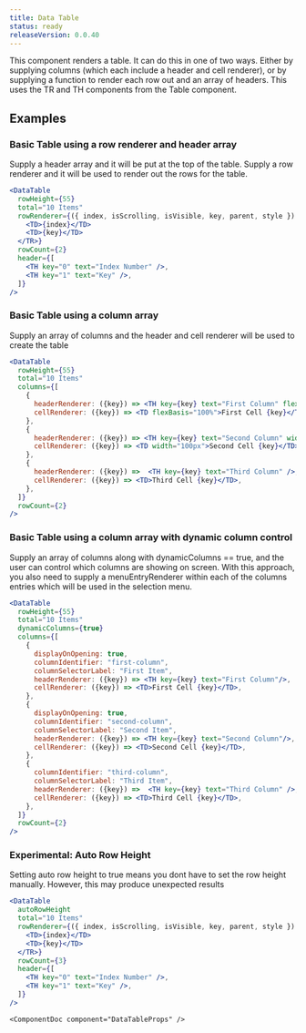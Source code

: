 ```yaml
---
title: Data Table
status: ready
releaseVersion: 0.0.40
---
```


This component renders a table. It can do this in one of two ways. Either by supplying columns (which each include a header and cell renderer), or by supplying a function to render each row out and an array of headers. This uses the TR and TH components from the Table component.

## Examples

### Basic Table using a row renderer and header array

Supply a header array and it will be put at the top of the table. Supply a row renderer and it will be used to render out the rows for the table. 

```.jsx
<DataTable
  rowHeight={55}
  total="10 Items"
  rowRenderer={({ index, isScrolling, isVisible, key, parent, style }) => <TR key={key} style={style}>
    <TD>{index}</TD>
    <TD>{key}</TD>
  </TR>}
  rowCount={2}
  header={[
    <TH key="0" text="Index Number" />,
    <TH key="1" text="Key" />,
  ]}
/>
```

### Basic Table using a column array

Supply an array of columns and the header and cell renderer will be used to create the table

```.jsx
<DataTable
  rowHeight={55}
  total="10 Items"
  columns={[
    { 
      headerRenderer: ({key}) => <TH key={key} text="First Column" flexBasis="100%" />,
      cellRenderer: ({key}) => <TD flexBasis="100%">First Cell {key}</TD>,
    },
    {
      headerRenderer: ({key}) => <TH key={key} text="Second Column" width="100px" />,
      cellRenderer: ({key}) => <TD width="100px">Second Cell {key}</TD>,
    },
    {
      headerRenderer: ({key}) =>  <TH key={key} text="Third Column" />,
      cellRenderer: ({key}) => <TD>Third Cell {key}</TD>,
    },
  ]}
  rowCount={2}
/>
```

### Basic Table using a column array with dynamic column control

Supply an array of columns along with dynamicColumns == true, and the user can control which columns are showing on screen. With this approach, you also need to supply a menuEntryRenderer within each of the columns entries which will be used in the selection menu. 

```.jsx
<DataTable
  rowHeight={55}
  total="10 Items"
  dynamicColumns={true}
  columns={[
    { 
      displayOnOpening: true,
      columnIdentifier: "first-column", 
      columnSelectorLabel: "First Item",
      headerRenderer: ({key}) => <TH key={key} text="First Column"/>,
      cellRenderer: ({key}) => <TD>First Cell {key}</TD>,
    },
    {
      displayOnOpening: true,
      columnIdentifier: "second-column", 
      columnSelectorLabel: "Second Item",
      headerRenderer: ({key}) => <TH key={key} text="Second Column"/>,
      cellRenderer: ({key}) => <TD>Second Cell {key}</TD>,
    },
    {
      columnIdentifier: "third-column", 
      columnSelectorLabel: "Third Item",
      headerRenderer: ({key}) =>  <TH key={key} text="Third Column" />,
      cellRenderer: ({key}) => <TD>Third Cell {key}</TD>,
    },
  ]}
  rowCount={2}
/>
```

### Experimental: Auto Row Height

Setting auto row height to true means you dont have to set the row height manually. However, this may produce unexpected results
```.jsx
<DataTable
  autoRowHeight
  total="10 Items"
  rowRenderer={({ index, isScrolling, isVisible, key, parent, style }) => <TR key={key} style={style}>
    <TD>{index}</TD>
    <TD>{key}</TD>
  </TR>}
  rowCount={3}
  header={[
    <TH key="0" text="Index Number" />,
    <TH key="1" text="Key" />,
  ]}
/>
```

```!jsx
<ComponentDoc component="DataTableProps" />
```